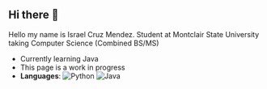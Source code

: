 ## Hi there 👋

Hello my name is Israel Cruz Mendez. Student at Montclair State University taking Computer Science (Combined BS/MS)

- Currently learning Java
- This page is a work in progress
- **Languages**: ![Python](https://img.shields.io/badge/-Python-black?style=flat&logo=python) ![Java](https://img.shields.io/badge/-Java-black?style=flat&logo=java)
